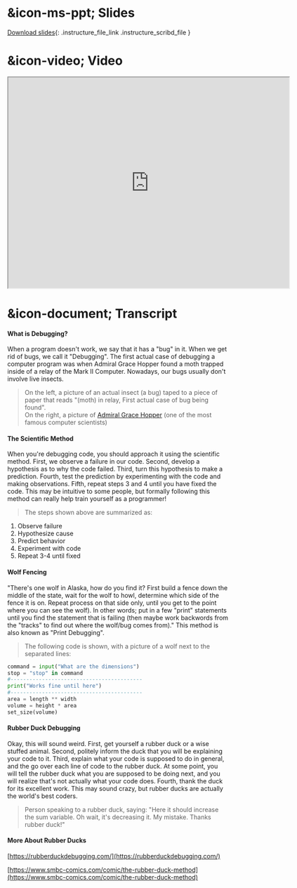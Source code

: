 # &icon-ms-ppt; Slides

[Download slides](https://udel.instructure.com/files/74875418/download){: .instructure_file_link .instructure_scribd_file }

# &icon-video; Video

<iframe style="width: 640px; height: 480px;" width="300" height="150" allowfullscreen="allowfullscreen" webkitallowfullscreen="webkitallowfullscreen" mozallowfullscreen="mozallowfullscreen"
title="Introduction.pdf"
src="https://www.youtube.com/embed/JLjrx4CbU7U?feature=oembed&amp;rel=0" 
></iframe>

# &icon-document; Transcript

#### What is Debugging?

When a program doesn't work, we say that it has a "bug" in it.
When we get rid of bugs, we call it "Debugging".
The first actual case of debugging a computer program was when Admiral Grace Hopper found a moth trapped inside of a relay of the Mark II Computer.
Nowadays, our bugs usually don't involve live insects.

> On the left, a picture of an actual insect (a bug) taped to a piece of paper that reads "(moth) in relay, First actual case of bug being found".  
> On the right, a picture of [Admiral Grace Hopper](https://en.wikipedia.org/wiki/Grace_Hopper) (one of the most famous computer scientists)

#### The Scientific Method

When you're debugging code, you should approach it using the scientific method.
First, we observe a failure in our code.
Second, develop a hypothesis as to why the code failed.
Third, turn this hypothesis to make a prediction.
Fourth, test the prediction by experimenting with the code and making observations.
Fifth, repeat steps 3 and 4 until you have fixed the code.
This may be intuitive to some people, but formally following this method can really help train yourself as a programmer!

> The steps shown above are summarized as:

1. Observe failure
2. Hypothesize cause
3. Predict behavior
4. Experiment with code
5. Repeat 3-4 until fixed

#### Wolf Fencing
"There's one wolf in Alaska, how do you find it? First build a fence down the middle of the state, wait for the wolf to howl, determine which side of the fence it is on. Repeat process on that side only, until you get to the point where you can see the wolf). In other words; put in a few "print" statements until you find the statement that is failing (then maybe work backwords from the "tracks" to find out where the wolf/bug comes from)."
This method is also known as "Print Debugging".

> The following code is shown, with a picture of a wolf next to the separated lines:

```python
command = input("What are the dimensions")
stop = "stop" in command
#------------------------------------------
print("Works fine until here")
#------------------------------------------
area = length ** width
volume = height * area
set_size(volume)
```

#### Rubber Duck Debugging
Okay, this will sound weird. 
First, get yourself a rubber duck or a wise stuffed animal. 
Second, politely inform the duck that you will be explaining your code to it.
Third, explain what your code is supposed to do in general, and the go over each line of code to the rubber duck.
At some point, you will tell the rubber duck what you are supposed to be doing next, and you will realize that's not actually what your code does.
Fourth, thank the duck for its excellent work. 
This may sound crazy, but rubber ducks are actually the world's best coders.

> Person speaking to a rubber duck, saying: "Here it should increase the sum variable. Oh wait, it's decreasing it. My mistake. Thanks rubber duck!"

#### More About Rubber Ducks

[https://rubberduckdebugging.com/](https://rubberduckdebugging.com/)

[https://www.smbc-comics.com/comic/the-rubber-duck-method](https://www.smbc-comics.com/comic/the-rubber-duck-method)
